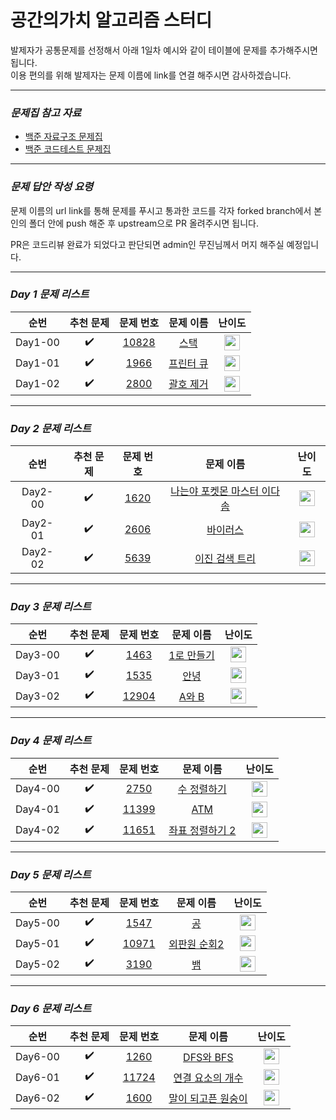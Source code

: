 <!-- prettier-ignore-start -->

# 공간의가치 알고리즘 스터디

발제자가 공통문제를 선정해서 아래 1일차 예시와 같이 테이블에 문제를 추가해주시면 됩니다.<br>
이용 편의를 위해 발제자는 문제 이름에 link를 연결 해주시면 감사하겠습니다.<br>

---

### **_문제집 참고 자료_**

-   [백준 자료구조 문제집](https://www.acmicpc.net/problemset?sort=ac_desc&algo=175)
-   [백준 코드테스트 문제집](https://github.com/tony9402/baekjoon)

---

### **_문제 답안 작성 요령_**<br>

문제 이름의 url link를 통해 문제를 푸시고 통과한 코드를 각자 forked branch에서 본인의 폴더 안에 push 해준 후 upstream으로 PR 올려주시면 됩니다.

PR은 코드리뷰 완료가 되었다고 판단되면 admin인 무진님께서 머지 해주실 예정입니다.

---

### **_Day 1 문제 리스트_**

|  순번   |     추천 문제      |                                 문제 번호                                 |                                  문제 이름                                   |                                       난이도                                       |
| :-----: | :----------------: | :-----------------------------------------------------------------------: | :--------------------------------------------------------------------------: | :--------------------------------------------------------------------------------: |
| Day1-00 | :heavy_check_mark: | <a href="https://www.acmicpc.net/problem/10828" target="_blank">10828</a> |   <a href="https://www.acmicpc.net/problem/10828" target="_blank">스택</a>   | <img height="25px" width="25px" src="https://static.solved.ac/tier_small/7.svg"/>  |
| Day1-01 | :heavy_check_mark: |  <a href="https://www.acmicpc.net/problem/1966" target="_blank">1966</a>  | <a href="https://www.acmicpc.net/problem/1966" target="_blank">프린터 큐</a> | <img height="25px" width="25px" src="https://static.solved.ac/tier_small/8.svg"/>  |
| Day1-02 | :heavy_check_mark: |  <a href="https://www.acmicpc.net/problem/2800" target="_blank">2800</a>  | <a href="https://www.acmicpc.net/problem/2800" target="_blank">괄호 제거</a> | <img height="25px" width="25px" src="https://static.solved.ac/tier_small/11.svg"/> |

---

### **_Day 2 문제 리스트_**

|  순번   |     추천 문제      |                                문제 번호                                |                                           문제 이름                                            |                                       난이도                                       |
| :-----: | :----------------: | :---------------------------------------------------------------------: | :--------------------------------------------------------------------------------------------: | :--------------------------------------------------------------------------------: |
| Day2-00 | :heavy_check_mark: | <a href="https://www.acmicpc.net/problem/1620" target="_blank">1620</a> | <a href="https://www.acmicpc.net/problem/1620" target="_blank">나는야 포켓몬 마스터 이다솜</a> | <img height="25px" width="25px" src="https://static.solved.ac/tier_small/7.svg"/>  |
| Day2-01 | :heavy_check_mark: | <a href="https://www.acmicpc.net/problem/2606" target="_blank">2606</a> |          <a href="https://www.acmicpc.net/problem/2606" target="_blank"> 바이러스</a>          | <img height="25px" width="25px" src="https://static.solved.ac/tier_small/8.svg"/>  |
| Day2-02 | :heavy_check_mark: | <a href="https://www.acmicpc.net/problem/5639" target="_blank">5639</a> |       <a href="https://www.acmicpc.net/problem/5639" target="_blank">이진 검색 트리</a>        | <img height="25px" width="25px" src="https://static.solved.ac/tier_small/12.svg"/> |

---

### **_Day 3 문제 리스트_**

|  순번   |     추천 문제      |                                 문제 번호                                 |                                   문제 이름                                   |                                       난이도                                       |
| :-----: | :----------------: | :-----------------------------------------------------------------------: | :---------------------------------------------------------------------------: | :--------------------------------------------------------------------------------: |
| Day3-00 | :heavy_check_mark: |  <a href="https://www.acmicpc.net/problem/1463" target="_blank">1463</a>  | <a href="https://www.acmicpc.net/problem/1463" target="_blank">1로 만들기</a> | <img height="25px" width="25px" src="https://static.solved.ac/tier_small/8.svg"/>  |
| Day3-01 | :heavy_check_mark: |  <a href="https://www.acmicpc.net/problem/1535" target="_blank">1535</a>  |   <a href="https://www.acmicpc.net/problem/1535" target="_blank"> 안녕</a>    | <img height="25px" width="25px" src="https://static.solved.ac/tier_small/9.svg"/>  |
| Day3-02 | :heavy_check_mark: | <a href="https://www.acmicpc.net/problem/12904" target="_blank">12904</a> |   <a href="https://www.acmicpc.net/problem/12904" target="_blank">A와 B</a>   | <img height="25px" width="25px" src="https://static.solved.ac/tier_small/11.svg"/> |

---

### **_Day 4 문제 리스트_**

|  순번   |     추천 문제      |                                 문제 번호                                 |                                      문제 이름                                      |                                      난이도                                       |
| :-----: | :----------------: | :-----------------------------------------------------------------------: | :---------------------------------------------------------------------------------: | :-------------------------------------------------------------------------------: |
| Day4-00 | :heavy_check_mark: |  <a href="https://www.acmicpc.net/problem/2750" target="_blank">2750</a>  |   <a href="https://www.acmicpc.net/problem/2750" target="_blank">수 정렬하기</a>    | <img height="25px" width="25px" src="https://static.solved.ac/tier_small/4.svg"/> |
| Day4-01 | :heavy_check_mark: | <a href="https://www.acmicpc.net/problem/11399" target="_blank">11399</a> |      <a href="https://www.acmicpc.net/problem/11399" target="_blank"> ATM</a>       | <img height="25px" width="25px" src="https://static.solved.ac/tier_small/7.svg"/> |
| Day4-02 | :heavy_check_mark: | <a href="https://www.acmicpc.net/problem/11651" target="_blank">11651</a> | <a href="https://www.acmicpc.net/problem/11651" target="_blank">좌표 정렬하기 2</a> | <img height="25px" width="25px" src="https://static.solved.ac/tier_small/6.svg"/> |

---

### **_Day 5 문제 리스트_**

|  순번   |     추천 문제      |                                 문제 번호                                 |                                     문제 이름                                     |                                       난이도                                       |
| :-----: | :----------------: | :-----------------------------------------------------------------------: | :-------------------------------------------------------------------------------: | :--------------------------------------------------------------------------------: |
| Day5-00 | :heavy_check_mark: |  <a href="https://www.acmicpc.net/problem/1547" target="_blank">1547</a>  |       <a href="https://www.acmicpc.net/problem/1547" target="_blank">공</a>       | <img height="25px" width="25px" src="https://static.solved.ac/tier_small/3.svg"/>  |
| Day5-01 | :heavy_check_mark: | <a href="https://www.acmicpc.net/problem/10971" target="_blank">10971</a> | <a href="https://www.acmicpc.net/problem/10971" target="_blank"> 외판원 순회2</a> | <img height="25px" width="25px" src="https://static.solved.ac/tier_small/9.svg"/>  |
| Day5-02 | :heavy_check_mark: |  <a href="https://www.acmicpc.net/problem/3190" target="_blank">3190</a>  |       <a href="https://www.acmicpc.net/problem/3190" target="_blank">뱀</a>       | <img height="25px" width="25px" src="https://static.solved.ac/tier_small/12.svg"/> |

---

### **_Day 6 문제 리스트_**

|  순번   |     추천 문제      |                                 문제 번호                                 |                                       문제 이름                                       |                                      난이도                                       |
| :-----: | :----------------: | :-----------------------------------------------------------------------: | :-----------------------------------------------------------------------------------: | :-------------------------------------------------------------------------------: |
| Day6-00 | :heavy_check_mark: |  <a href="https://www.acmicpc.net/problem/1260" target="_blank">1260</a>  |     <a href="https://www.acmicpc.net/problem/1260" target="_blank">DFS와 BFS</a>      | <img height="25px" width="25px" src="https://static.solved.ac/tier_small/9.svg"/> |
| Day6-01 | :heavy_check_mark: | <a href="https://www.acmicpc.net/problem/11724" target="_blank">11724</a> | <a href="https://www.acmicpc.net/problem/11724" target="_blank">연결 요소의 개수</a>  | <img height="25px" width="25px" src="https://static.solved.ac/tier_small/9.svg"/> |
| Day6-02 | :heavy_check_mark: |  <a href="https://www.acmicpc.net/problem/1600" target="_blank">1600</a>  | <a href="https://www.acmicpc.net/problem/1600" target="_blank">말이 되고픈 원숭이</a> | <img height="25px" width="25px" src="https://static.solved.ac/tier_small/13.svg"/> |
